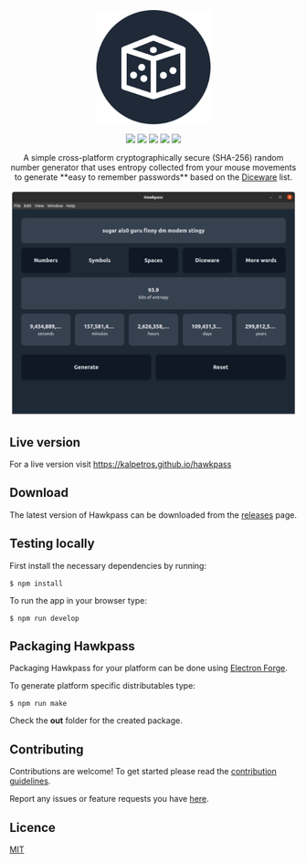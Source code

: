 <p align="center">
  <img height="200px" src="icon.png"/>
</p>
<p align="center">
  <img src="https://img.shields.io/travis/kalpetros/hawkpass"/>
  <img src="https://img.shields.io/github/license/kalpetros/hawkpass"/>
  <img src="https://img.shields.io/snyk/vulnerabilities/github/kalpetros/hawkpass"/>
  <img src="https://img.shields.io/github/v/release/kalpetros/hawkpass?include_prereleases"/>
  <img src="https://img.shields.io/github/downloads/kalpetros/hawkpass/total"/>
</p>
<p align="center">
A simple cross-platform cryptographically secure (SHA-256) random number generator that uses entropy collected from your mouse movements to generate **easy to remember passwords** based on the <a href="http://world.std.com/~reinhold/diceware.html">Diceware</a> list.
</p>
<p align="center">
  <img src="hawkpass.png"/>
</p>

## Live version

For a live version visit https://kalpetros.github.io/hawkpass

## Download

The latest version of Hawkpass can be downloaded from the [releases](https://github.com/kalpetros/hawkpass-desktop/releases) page.

## Testing locally

First install the necessary dependencies by running:

```
$ npm install
```

To run the app in your browser type:

```
$ npm run develop
```

## Packaging Hawkpass

Packaging Hawkpass for your platform can be done using [Electron Forge](https://www.electronforge.io/).

To generate platform specific distributables type:

```
$ npm run make
```

Check the **out** folder for the created package.

## Contributing

Contributions are welcome! To get started please read the [contribution guidelines](https://github.com/kalpetros/hawkpass-desktop/blob/master/CONTRIBUTING.md).

Report any issues or feature requests you have [here](https://github.com/kalpetros/hawkpass-desktop/issues).

## Licence

[MIT](https://github.com/kalpetros/hawkpass-desktop/blob/master/LICENSE)
